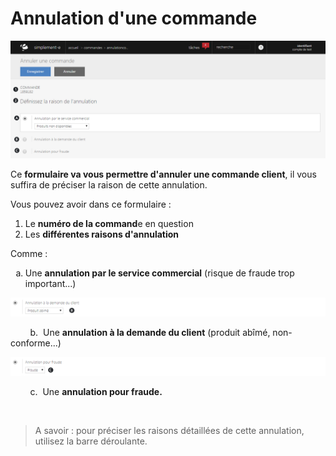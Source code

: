 # Annulation d'une commande


![annulationcommande-screenshotfionajoupilancom20150812143401](images/annulationcommande-screenshotfionajoupilancom20150812143401.png)


<p>Ce <strong>formulaire va vous permettre d'annuler une commande client</strong>, il vous suffira de pr&eacute;ciser la raison de cette annulation.</p>
<p>Vous pouvez avoir dans ce formulaire :</p>
<ol>
<li>Le <strong>num&eacute;ro de la command</strong>e en question</li>
<li>Les <strong>diff&eacute;rentes raisons d'annulation</strong></li>
</ol>
<p>Comme :</p>
<ol type="a">
<li>Une <strong>annulation par le service commercial</strong> (risque de fraude trop important...)</li>
</ol>


![annulationcommande-screenshotfionajoupilancom20150812143418](images/annulationcommande-screenshotfionajoupilancom20150812143418.png)


<p>&nbsp;&nbsp;&nbsp;&nbsp;&nbsp;&nbsp;&nbsp; b.&nbsp; Une <strong>annulation &agrave; la demande du client</strong> (produit ab&icirc;m&eacute;, non-conforme...)</p>


![annulationcommande-screenshotfionajoupilancom20150812143450](images/annulationcommande-screenshotfionajoupilancom20150812143450.png)


<p>&nbsp;&nbsp;&nbsp;&nbsp;&nbsp;&nbsp;&nbsp; c.&nbsp; Une <strong>annulation pour fraude.</strong></p>
<p>&nbsp;</p>
<blockquote>
<p>A savoir : pour pr&eacute;ciser les raisons d&eacute;taill&eacute;es de cette annulation, utilisez la barre d&eacute;roulante.</p>
</blockquote>

